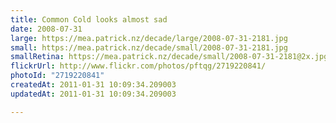 ```yaml
---
title: Common Cold looks almost sad
date: 2008-07-31
large: https://mea.patrick.nz/decade/large/2008-07-31-2181.jpg
small: https://mea.patrick.nz/decade/small/2008-07-31-2181.jpg
smallRetina: https://mea.patrick.nz/decade/small/2008-07-31-2181@2x.jpg
flickrUrl: http://www.flickr.com/photos/pftqg/2719220841/
photoId: "2719220841"
createdAt: 2011-01-31 10:09:34.209003
updatedAt: 2011-01-31 10:09:34.209003

---
```


